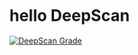 # hello DeepScan
[![DeepScan Grade](http://80761862.ngrok.io/api/projects/514/branches/395/badge/grade.svg)](http://dev.deepscan.io:5001/lite/#view=project&pid=514&bid=395)
